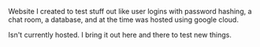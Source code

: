 Website I created to test stuff out like user logins with password hashing, a chat room, a database, and at the time was hosted using google cloud.

Isn't currently hosted. I bring it out here and there to test new things.
